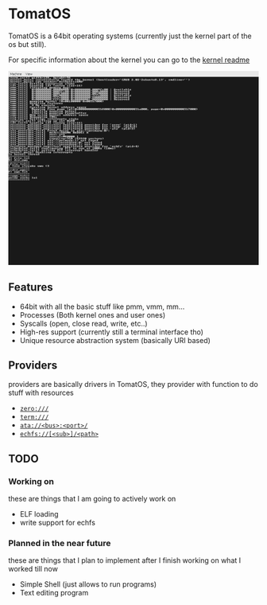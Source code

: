 # TomatOS

TomatOS is a 64bit operating systems (currently just the kernel part of the os but still).

For specific information about the kernel you can go to the [kernel readme](kernel/README.md)

![Screenshot](screenshot.png)

## Features

* 64bit with all the basic stuff like pmm, vmm, mm...
* Processes (Both kernel ones and user ones)
* Syscalls (open, close read, write, etc..)
* High-res support (currently still a terminal interface tho)
* Unique resource abstraction system (basically URI based)

## Providers

providers are basically drivers in TomatOS, they provider with function to do stuff with resources

* [`zero:///`](kernel/providers/zero/README.md)
* [`term:///`](kernel/providers/term/README.md)
* [`ata://<bus>:<port>/`](kernel/providers/ata/README.md)
* [`echfs://[<sub>]/<path>`](kernel/providers/echfs/README.md)

## TODO

### Working on

these are things that I am going to actively work on

* ELF loading
* write support for echfs

### Planned in the near future

these are things that I plan to implement after I finish working on what I worked till now

* Simple Shell (just allows to run programs)
* Text editing program